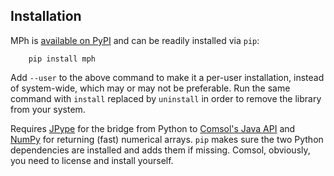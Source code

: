 ﻿Installation
------------

MPh is [available on PyPI][dist] and can be readily installed via `pip`:
```none
    pip install mph
```

Add `--user` to the above command to make it a per-user installation,
instead of system-wide, which may or may not be preferable. Run the
same command with `install` replaced by `uninstall` in order to remove
the library from your system.

Requires [JPype][jpype] for the bridge from Python to [Comsol's
Java API][java] and [NumPy][numpy] for returning (fast) numerical arrays.
`pip` makes sure the two Python dependencies are installed and adds them
if missing. Comsol, obviously, you need to license and install yourself.


[dist]:  https://pypi.python.org/pypi/mph
[jpype]: https://jpype.readthedocs.io
[java]:  https://www.comsol.com/blogs/automate-modeling-tasks-comsol-api-use-java/
[numpy]: https://numpy.org
